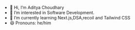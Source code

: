 - 👋 Hi, I’m Aditya Choudhary 
- 👀 I’m interested in Software Development.
- 🌱 I’m currently learning Next.js,DSA,recoil and Tailwind CSS
- 😄 Pronouns: he/him
<!---
chow870/chow870 is a ✨ special ✨ repository because its `README.md` (this file) appears on your GitHub profile.
You can click the Preview link to take a look at your changes.
--->
